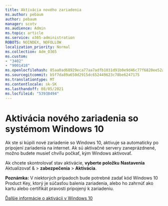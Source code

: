 ```yaml
---
title: Aktivácia nového zariadenia
ms.author: pebaum
author: pebaum
manager: scotv
ms.audience: Admin
ms.topic: article
ms.service: o365-administration
ROBOTS: NOINDEX, NOFOLLOW
localization_priority: Normal
ms.collection: Adm_O365
ms.custom:
- "3402"
- "9001418"
ms.openlocfilehash: 85aa0ad68929eca77aa7adfb1031d91b0e9d46c77f6820ee52a7848cd4a19211
ms.sourcegitcommit: b5f7da89a650d2915dc652449623c78be6247175
ms.translationtype: MT
ms.contentlocale: sk-SK
ms.lasthandoff: 08/05/2021
ms.locfileid: "53938494"
---
```

# <a name="activating-a-new-device-running-windows-10"></a>Aktivácia nového zariadenia so systémom Windows 10

Ak ste si kúpili nové zariadenie so Windows 10, aktivuje sa automaticky po pripojení zariadenia na internet. Ak sú aktivačné servery zaneprázdnené, možno budete musieť chvíľu počkať, kým Windows aktivovať.

Ak chcete skontrolovať stav aktivácie, **vyberte položku** **Nastavenia** Aktualizovať &  >  **zabezpečenia**  >  **Aktivácia**.

**Poznámka:** V niektorých prípadoch bude potrebné zadať kód Windows 10 Product Key, ktorý je súčasťou balenia zariadenia, alebo ho zahrnúť ako kartu alebo certifikát pravosti pripojený k zariadeniu.

[Ďalšie informácie o aktivácii v Windows 10](https://support.microsoft.com/help/12440)
